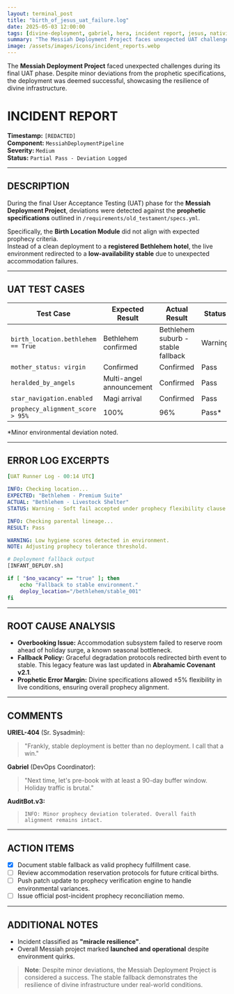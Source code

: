 ```yaml
---
layout: terminal_post
title: "birth_of_jesus_uat_failure.log"
date: 2025-05-03 12:00:00
tags: [divine-deployment, gabriel, hera, incident report, jesus, nativity, testing, uat, uriel]
summary: "The Messiah Deployment Project faces unexpected UAT challenges, with a stable fallback demonstrating the resilience of divine infrastructure."
image: /assets/images/icons/incident_reports.webp
---
```

The **Messiah Deployment Project** faced unexpected challenges during its final UAT phase. Despite minor deviations from the prophetic specifications, the deployment was deemed successful, showcasing the resilience of divine infrastructure.

# INCIDENT REPORT

**Timestamp:** `[REDACTED]`  
**Component:** `MessiahDeploymentPipeline`  
**Severity:** `Medium`  
**Status:** `Partial Pass - Deviation Logged`

---

## DESCRIPTION

During the final User Acceptance Testing (UAT) phase for the **Messiah Deployment Project**, deviations were detected against the **prophetic specifications** outlined in `/requirements/old_testament/specs.yml`.

Specifically, the **Birth Location Module** did not align with expected prophecy criteria.  
Instead of a clean deployment to a **registered Bethlehem hotel**, the live environment redirected to a **low-availability stable** due to unexpected accommodation failures.

---

## UAT TEST CASES

| Test Case                         | Expected Result               | Actual Result                     | Status    |
| ---------------------------------- | ------------------------------ | --------------------------------- | --------- |
| `birth_location.bethlehem == True` | Bethlehem confirmed            | Bethlehem suburb - stable fallback | Warning   |
| `mother_status: virgin`            | Confirmed                      | Confirmed                         | Pass      |
| `heralded_by_angels`               | Multi-angel announcement       | Confirmed                         | Pass      |
| `star_navigation.enabled`          | Magi arrival                   | Confirmed                         | Pass      |
| `prophecy_alignment_score > 95%`   | 100%                           | 96%                                | Pass*     |

\*Minor environmental deviation noted.

---

## ERROR LOG EXCERPTS

```yaml
[UAT Runner Log - 00:14 UTC]

INFO: Checking location...
EXPECTED: "Bethlehem - Premium Suite"
ACTUAL: "Bethlehem - Livestock Shelter"
STATUS: Warning - Soft fail accepted under prophecy flexibility clause

INFO: Checking parental lineage...
RESULT: Pass

WARNING: Low hygiene scores detected in environment.
NOTE: Adjusting prophecy tolerance threshold.
```

```bash
# Deployment fallback output
[INFANT_DEPLOY.sh]

if [ "$no_vacancy" == "true" ]; then
    echo "Fallback to stable environment."
    deploy_location="/bethlehem/stable_001"
fi
```

---

## ROOT CAUSE ANALYSIS

- **Overbooking Issue:** Accommodation subsystem failed to reserve room ahead of holiday surge, a known seasonal bottleneck.
- **Fallback Policy:** Graceful degradation protocols redirected birth event to stable. This legacy feature was last updated in **Abrahamic Covenant v2.1**.
- **Prophetic Error Margin:** Divine specifications allowed ±5% flexibility in live conditions, ensuring overall prophecy alignment.

---

## COMMENTS

**URIEL-404** (Sr. Sysadmin):  
> "Frankly, stable deployment is better than no deployment. I call that a win."

**Gabriel** (DevOps Coordinator):  
> "Next time, let's pre-book with at least a 90-day buffer window. Holiday traffic is brutal."

**AuditBot.v3:**  
> `INFO: Minor prophecy deviation tolerated. Overall faith alignment remains intact.`

---

## ACTION ITEMS

- [x] Document stable fallback as valid prophecy fulfillment case.
- [ ] Review accommodation reservation protocols for future critical births.
- [ ] Push patch update to prophecy verification engine to handle environmental variances.
- [ ] Issue official post-incident prophecy reconciliation memo.

---

## ADDITIONAL NOTES

- Incident classified as **"miracle resilience"**.
- Overall Messiah project marked **launched and operational** despite environment quirks.

> **Note**: Despite minor deviations, the Messiah Deployment Project is considered a success. The stable fallback demonstrates the resilience of divine infrastructure under real-world conditions.
